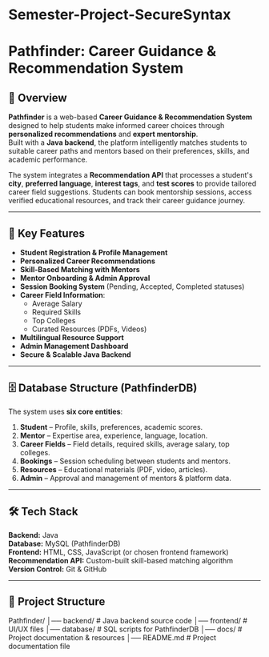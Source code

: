 # Semester-Project-SecureSyntax

# Pathfinder: Career Guidance & Recommendation System

## 📌 Overview
**Pathfinder** is a web-based **Career Guidance & Recommendation System** designed to help students make informed career choices through **personalized recommendations** and **expert mentorship**.  
Built with a **Java backend**, the platform intelligently matches students to suitable career paths and mentors based on their preferences, skills, and academic performance.

The system integrates a **Recommendation API** that processes a student's **city**, **preferred language**, **interest tags**, and **test scores** to provide tailored career field suggestions. Students can book mentorship sessions, access verified educational resources, and track their career guidance journey.

---

## 🎯 Key Features
- **Student Registration & Profile Management**
- **Personalized Career Recommendations**
- **Skill-Based Matching with Mentors**
- **Mentor Onboarding & Admin Approval**
- **Session Booking System** (Pending, Accepted, Completed statuses)
- **Career Field Information**:
  - Average Salary
  - Required Skills
  - Top Colleges
  - Curated Resources (PDFs, Videos)
- **Multilingual Resource Support**
- **Admin Management Dashboard**
- **Secure & Scalable Java Backend**

---

## 🗄 Database Structure (PathfinderDB)
The system uses **six core entities**:
1. **Student** – Profile, skills, preferences, academic scores.
2. **Mentor** – Expertise area, experience, language, location.
3. **Career Fields** – Field details, required skills, average salary, top colleges.
4. **Bookings** – Session scheduling between students and mentors.
5. **Resources** – Educational materials (PDF, video, articles).
6. **Admin** – Approval and management of mentors & platform data.

---

## 🛠 Tech Stack
**Backend:** Java  
**Database:** MySQL (PathfinderDB)  
**Frontend:** HTML, CSS, JavaScript (or chosen frontend framework)  
**Recommendation API:** Custom-built skill-based matching algorithm  
**Version Control:** Git & GitHub

---

## 📂 Project Structure
Pathfinder/
│── backend/ # Java backend source code
│── frontend/ # UI/UX files
│── database/ # SQL scripts for PathfinderDB
│── docs/ # Project documentation & resources
│── README.md # Project documentation file


